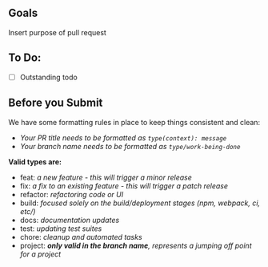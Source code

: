 
## Goals

Insert purpose of pull request

## To Do:

- [ ] Outstanding todo

## Before you Submit

We have some formatting rules in place to keep things consistent and clean:
  - _Your PR title needs to be formatted as `type(context): message`_
  - _Your branch name needs to be formatted as `type/work-being-done`_

**Valid types are:**
  - feat: _a new feature - this will trigger a minor release_
  - fix: _a fix to an existing feature - this will trigger a patch release_
  - refactor: _refactoring code or UI_
  - build: _focused solely on the build/deployment stages (npm, webpack, ci, etc/)_
  - docs: _documentation updates_
  - test: _updating test suites_
  - chore: _cleanup and automated tasks_
  - project: _**only valid in the branch name**, represents a jumping off point for a project_